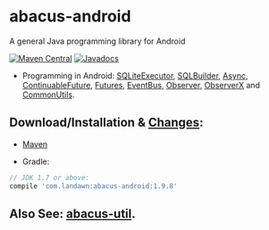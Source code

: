 # abacus-android
A general Java programming library for Android 

[![Maven Central](https://img.shields.io/maven-central/v/com.landawn/abacus-android.svg)](https://maven-badges.herokuapp.com/maven-central/com.landawn/abacus-android/)
[![Javadocs](https://www.javadoc.io/badge/com.landawn/abacus-android.svg)](https://www.javadoc.io/doc/com.landawn/abacus-android)


* Programming in Android: 
[SQLiteExecutor](https://htmlpreview.github.io/?https://github.com/landawn/abacus-android/master/docs/SQLiteExecutor_view.html), 
[SQLBuilder](https://htmlpreview.github.io/?https://github.com/landawn/abacus-android/master/docs/SQLBuilder_view.html), 
[Async](https://htmlpreview.github.io/?https://github.com/landawn/abacus-android/master/docs/Async_Android_view.html), 
[ContinuableFuture](https://htmlpreview.github.io/?https://github.com/landawn/abacus-android/master/docs/ContinuableFuture_Android_view.html), 
[Futures](https://htmlpreview.github.io/?https://github.com/landawn/abacus-android/master/docs/Futures_Android_view.html), 
[EventBus](https://htmlpreview.github.io/?https://github.com/landawn/abacus-android/master/docs/EventBus_view.html), 
[Observer](https://htmlpreview.github.io/?https://github.com/landawn/abacus-android/master/docs/Observer_view.html), 
[ObserverX](https://htmlpreview.github.io/?https://github.com/landawn/abacus-android/master/docs/ObserverX_view.html) and 
[CommonUtils](https://htmlpreview.github.io/?https://github.com/landawn/abacus-android/master/docs/CommonUtils_view.html).

## Download/Installation & [Changes](https://github.com/landawn/abacus-android/blob/master/CHANGES.md):

* [Maven](http://search.maven.org/#search%7Cga%7C1%7Cg%3A%22com.landawn%22)

* Gradle:
```gradle
// JDK 1.7 or above:
compile 'com.landawn:abacus-android:1.9.8' 
```


## Also See: [abacus-util](https://github.com/landawn/abacus-util).
